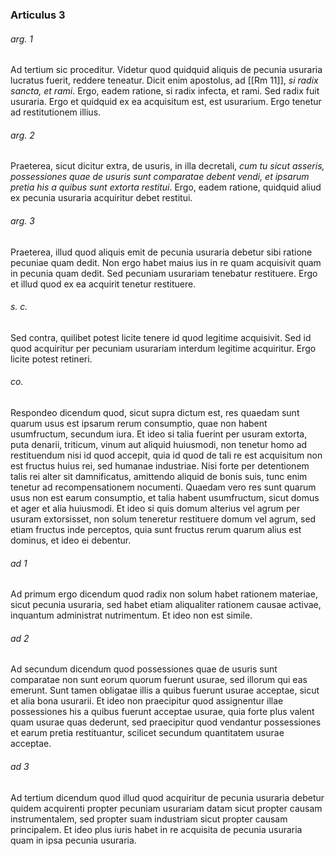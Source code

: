 ### Articulus 3

###### arg. 1
Ad tertium sic proceditur. Videtur quod quidquid aliquis de pecunia usuraria lucratus fuerit, reddere teneatur. Dicit enim apostolus, ad [[Rm 11]], *si radix sancta, et rami*. Ergo, eadem ratione, si radix infecta, et rami. Sed radix fuit usuraria. Ergo et quidquid ex ea acquisitum est, est usurarium. Ergo tenetur ad restitutionem illius.

###### arg. 2
Praeterea, sicut dicitur extra, de usuris, in illa decretali, *cum tu sicut asseris, possessiones quae de usuris sunt comparatae debent vendi, et ipsarum pretia his a quibus sunt extorta restitui*. Ergo, eadem ratione, quidquid aliud ex pecunia usuraria acquiritur debet restitui.

###### arg. 3
Praeterea, illud quod aliquis emit de pecunia usuraria debetur sibi ratione pecuniae quam dedit. Non ergo habet maius ius in re quam acquisivit quam in pecunia quam dedit. Sed pecuniam usurariam tenebatur restituere. Ergo et illud quod ex ea acquirit tenetur restituere.

###### s. c.
Sed contra, quilibet potest licite tenere id quod legitime acquisivit. Sed id quod acquiritur per pecuniam usurariam interdum legitime acquiritur. Ergo licite potest retineri.

###### co.
Respondeo dicendum quod, sicut supra dictum est, res quaedam sunt quarum usus est ipsarum rerum consumptio, quae non habent usumfructum, secundum iura. Et ideo si talia fuerint per usuram extorta, puta denarii, triticum, vinum aut aliquid huiusmodi, non tenetur homo ad restituendum nisi id quod accepit, quia id quod de tali re est acquisitum non est fructus huius rei, sed humanae industriae. Nisi forte per detentionem talis rei alter sit damnificatus, amittendo aliquid de bonis suis, tunc enim tenetur ad recompensationem nocumenti. Quaedam vero res sunt quarum usus non est earum consumptio, et talia habent usumfructum, sicut domus et ager et alia huiusmodi. Et ideo si quis domum alterius vel agrum per usuram extorsisset, non solum teneretur restituere domum vel agrum, sed etiam fructus inde perceptos, quia sunt fructus rerum quarum alius est dominus, et ideo ei debentur.

###### ad 1
Ad primum ergo dicendum quod radix non solum habet rationem materiae, sicut pecunia usuraria, sed habet etiam aliqualiter rationem causae activae, inquantum administrat nutrimentum. Et ideo non est simile.

###### ad 2
Ad secundum dicendum quod possessiones quae de usuris sunt comparatae non sunt eorum quorum fuerunt usurae, sed illorum qui eas emerunt. Sunt tamen obligatae illis a quibus fuerunt usurae acceptae, sicut et alia bona usurarii. Et ideo non praecipitur quod assignentur illae possessiones his a quibus fuerunt acceptae usurae, quia forte plus valent quam usurae quas dederunt, sed praecipitur quod vendantur possessiones et earum pretia restituantur, scilicet secundum quantitatem usurae acceptae.

###### ad 3
Ad tertium dicendum quod illud quod acquiritur de pecunia usuraria debetur quidem acquirenti propter pecuniam usurariam datam sicut propter causam instrumentalem, sed propter suam industriam sicut propter causam principalem. Et ideo plus iuris habet in re acquisita de pecunia usuraria quam in ipsa pecunia usuraria.

